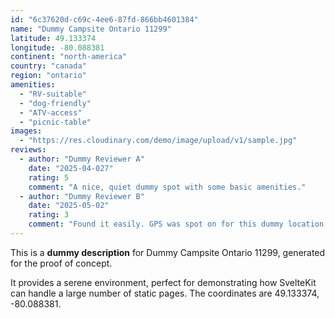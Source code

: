 ```yaml
---
id: "6c37620d-c69c-4ee6-87fd-866bb4601384"
name: "Dummy Campsite Ontario 11299"
latitude: 49.133374
longitude: -80.088381
continent: "north-america"
country: "canada"
region: "ontario"
amenities:
  - "RV-suitable"
  - "dog-friendly"
  - "ATV-access"
  - "picnic-table"
images:
  - "https://res.cloudinary.com/demo/image/upload/v1/sample.jpg"
reviews:
  - author: "Dummy Reviewer A"
    date: "2025-04-027"
    rating: 5
    comment: "A nice, quiet dummy spot with some basic amenities."
  - author: "Dummy Reviewer B"
    date: "2025-05-02"
    rating: 3
    comment: "Found it easily. GPS was spot on for this dummy location."
---
```


This is a **dummy description** for Dummy Campsite Ontario 11299, generated for the proof of concept.

It provides a serene environment, perfect for demonstrating how SvelteKit can handle a large number of static pages. The coordinates are 49.133374, -80.088381.
